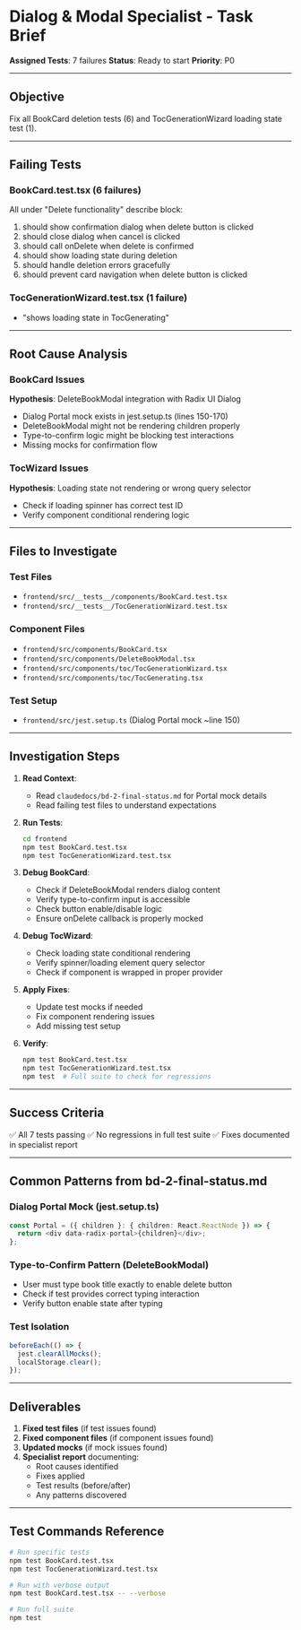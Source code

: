 # Dialog & Modal Specialist - Task Brief

**Assigned Tests**: 7 failures
**Status**: Ready to start
**Priority**: P0

---

## Objective
Fix all BookCard deletion tests (6) and TocGenerationWizard loading state test (1).

---

## Failing Tests

### BookCard.test.tsx (6 failures)
All under "Delete functionality" describe block:
1. should show confirmation dialog when delete button is clicked
2. should close dialog when cancel is clicked
3. should call onDelete when delete is confirmed
4. should show loading state during deletion
5. should handle deletion errors gracefully
6. should prevent card navigation when delete button is clicked

### TocGenerationWizard.test.tsx (1 failure)
- "shows loading state in TocGenerating"

---

## Root Cause Analysis

### BookCard Issues
**Hypothesis**: DeleteBookModal integration with Radix UI Dialog
- Dialog Portal mock exists in jest.setup.ts (lines 150-170)
- DeleteBookModal might not be rendering children properly
- Type-to-confirm logic might be blocking test interactions
- Missing mocks for confirmation flow

### TocWizard Issues
**Hypothesis**: Loading state not rendering or wrong query selector
- Check if loading spinner has correct test ID
- Verify component conditional rendering logic

---

## Files to Investigate

### Test Files
- `frontend/src/__tests__/components/BookCard.test.tsx`
- `frontend/src/__tests__/TocGenerationWizard.test.tsx`

### Component Files
- `frontend/src/components/BookCard.tsx`
- `frontend/src/components/DeleteBookModal.tsx`
- `frontend/src/components/toc/TocGenerationWizard.tsx`
- `frontend/src/components/toc/TocGenerating.tsx`

### Test Setup
- `frontend/src/jest.setup.ts` (Dialog Portal mock ~line 150)

---

## Investigation Steps

1. **Read Context**:
   - Read `claudedocs/bd-2-final-status.md` for Portal mock details
   - Read failing test files to understand expectations

2. **Run Tests**:
   ```bash
   cd frontend
   npm test BookCard.test.tsx
   npm test TocGenerationWizard.test.tsx
   ```

3. **Debug BookCard**:
   - Check if DeleteBookModal renders dialog content
   - Verify type-to-confirm input is accessible
   - Check button enable/disable logic
   - Ensure onDelete callback is properly mocked

4. **Debug TocWizard**:
   - Check loading state conditional rendering
   - Verify spinner/loading element query selector
   - Check if component is wrapped in proper provider

5. **Apply Fixes**:
   - Update test mocks if needed
   - Fix component rendering issues
   - Add missing test setup

6. **Verify**:
   ```bash
   npm test BookCard.test.tsx
   npm test TocGenerationWizard.test.tsx
   npm test  # Full suite to check for regressions
   ```

---

## Success Criteria

✅ All 7 tests passing
✅ No regressions in full test suite
✅ Fixes documented in specialist report

---

## Common Patterns from bd-2-final-status.md

### Dialog Portal Mock (jest.setup.ts)
```typescript
const Portal = ({ children }: { children: React.ReactNode }) => {
  return <div data-radix-portal>{children}</div>;
};
```

### Type-to-Confirm Pattern (DeleteBookModal)
- User must type book title exactly to enable delete button
- Check if test provides correct typing interaction
- Verify button enable state after typing

### Test Isolation
```typescript
beforeEach(() => {
  jest.clearAllMocks();
  localStorage.clear();
});
```

---

## Deliverables

1. **Fixed test files** (if test issues found)
2. **Fixed component files** (if component issues found)
3. **Updated mocks** (if mock issues found)
4. **Specialist report** documenting:
   - Root causes identified
   - Fixes applied
   - Test results (before/after)
   - Any patterns discovered

---

## Test Commands Reference

```bash
# Run specific tests
npm test BookCard.test.tsx
npm test TocGenerationWizard.test.tsx

# Run with verbose output
npm test BookCard.test.tsx -- --verbose

# Run full suite
npm test
```
